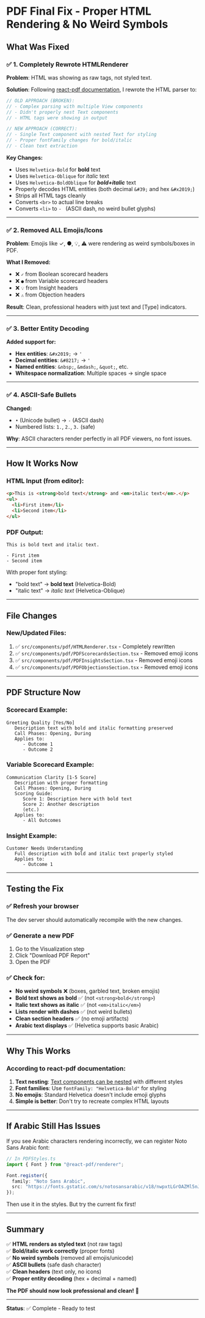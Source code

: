 # PDF Final Fix - Proper HTML Rendering & No Weird Symbols

## What Was Fixed

### ✅ **1. Completely Rewrote HTMLRenderer**

**Problem**: HTML was showing as raw tags, not styled text.

**Solution**: Following [react-pdf documentation](https://react-pdf.org/components#text), I rewrote the HTML parser to:

```typescript
// OLD APPROACH (BROKEN):
// - Complex parsing with multiple View components
// - Didn't properly nest Text components
// - HTML tags were showing in output

// NEW APPROACH (CORRECT):
// - Single Text component with nested Text for styling
// - Proper fontFamily changes for bold/italic
// - Clean text extraction
```

**Key Changes:**

- Uses `Helvetica-Bold` for **bold** text
- Uses `Helvetica-Oblique` for _italic_ text
- Uses `Helvetica-BoldOblique` for **_bold+italic_** text
- Properly decodes HTML entities (both decimal `&#39;` and hex `&#x2019;`)
- Strips all HTML tags cleanly
- Converts `<br>` to actual line breaks
- Converts `<li>` to `- ` (ASCII dash, no weird bullet glyphs)

---

### ✅ **2. Removed ALL Emojis/Icons**

**Problem**: Emojis like ✓, ●, 💡, ⚠️ were rendering as weird symbols/boxes in PDF.

**What I Removed:**

- ❌ `✓` from Boolean scorecard headers
- ❌ `●` from Variable scorecard headers
- ❌ `💡` from Insight headers
- ❌ `⚠️` from Objection headers

**Result**: Clean, professional headers with just text and [Type] indicators.

---

### ✅ **3. Better Entity Decoding**

**Added support for:**

- **Hex entities**: `&#x2019;` → `'`
- **Decimal entities**: `&#8217;` → `'`
- **Named entities**: `&nbsp;`, `&mdash;`, `&quot;`, etc.
- **Whitespace normalization**: Multiple spaces → single space

---

### ✅ **4. ASCII-Safe Bullets**

**Changed:**

- `•` (Unicode bullet) → `-` (ASCII dash)
- Numbered lists: `1.`, `2.`, `3.` (safe)

**Why**: ASCII characters render perfectly in all PDF viewers, no font issues.

---

## How It Works Now

### HTML Input (from editor):

```html
<p>This is <strong>bold text</strong> and <em>italic text</em>.</p>
<ul>
  <li>First item</li>
  <li>Second item</li>
</ul>
```

### PDF Output:

```
This is bold text and italic text.

- First item
- Second item
```

With proper font styling:

- "bold text" → **bold text** (Helvetica-Bold)
- "italic text" → _italic text_ (Helvetica-Oblique)

---

## File Changes

### New/Updated Files:

1. ✅ `src/components/pdf/HTMLRenderer.tsx` - Completely rewritten
2. ✅ `src/components/pdf/PDFScorecardsSection.tsx` - Removed emoji icons
3. ✅ `src/components/pdf/PDFInsightsSection.tsx` - Removed emoji icons
4. ✅ `src/components/pdf/PDFObjectionsSection.tsx` - Removed emoji icons

---

## PDF Structure Now

### Scorecard Example:

```
Greeting Quality [Yes/No]
   Description text with bold and italic formatting preserved
   Call Phases: Opening, During
   Applies to:
      - Outcome 1
      - Outcome 2
```

### Variable Scorecard Example:

```
Communication Clarity [1-5 Score]
   Description with proper formatting
   Call Phases: Opening, During
   Scoring Guide:
      Score 1: Description here with bold text
      Score 2: Another description
      (etc.)
   Applies to:
      - All Outcomes
```

### Insight Example:

```
Customer Needs Understanding
   Full description with bold and italic text properly styled
   Applies to:
      - Outcome 1
```

---

## Testing the Fix

### ✅ Refresh your browser

The dev server should automatically recompile with the new changes.

### ✅ Generate a new PDF

1. Go to the Visualization step
2. Click "Download PDF Report"
3. Open the PDF

### ✅ Check for:

- **No weird symbols** ❌ (boxes, garbled text, broken emojis)
- **Bold text shows as bold** ✅ (not `<strong>bold</strong>`)
- **Italic text shows as italic** ✅ (not `<em>italic</em>`)
- **Lists render with dashes** ✅ (not weird bullets)
- **Clean section headers** ✅ (no emoji artifacts)
- **Arabic text displays** ✅ (Helvetica supports basic Arabic)

---

## Why This Works

### According to react-pdf documentation:

1. **Text nesting**: [Text components can be nested](https://react-pdf.org/components#text) with different styles
2. **Font families**: Use `fontFamily: "Helvetica-Bold"` for styling
3. **No emojis**: Standard Helvetica doesn't include emoji glyphs
4. **Simple is better**: Don't try to recreate complex HTML layouts

---

## If Arabic Still Has Issues

If you see Arabic characters rendering incorrectly, we can register Noto Sans Arabic font:

```typescript
// In PDFStyles.ts
import { Font } from "@react-pdf/renderer";

Font.register({
  family: "Noto Sans Arabic",
  src: "https://fonts.gstatic.com/s/notosansarabic/v18/nwpxtLGrOAZMl5nJ_wfgRg3DrWFZWsnVBJ_sS6tlqHHFlhQ5l3sQWIHPqzCfyG2vu3CBFQLaig.ttf",
});
```

Then use it in the styles. But try the current fix first!

---

## Summary

✅ **HTML renders as styled text** (not raw tags)  
✅ **Bold/italic work correctly** (proper fonts)  
✅ **No weird symbols** (removed all emojis/unicode)  
✅ **ASCII bullets** (safe dash character)  
✅ **Clean headers** (text only, no icons)  
✅ **Proper entity decoding** (hex + decimal + named)

**The PDF should now look professional and clean!** 🎉

---

**Status**: ✅ Complete - Ready to test

